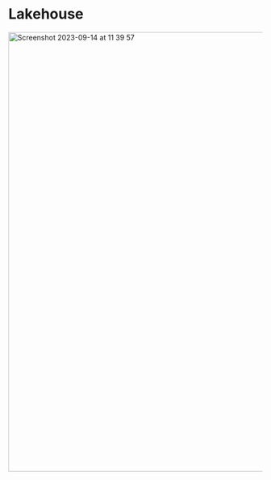 # Lakehouse
<img width="870" alt="Screenshot 2023-09-14 at 11 39 57" src="https://github.com/dunghv12/Lakehouse-Minio/assets/62681257/56180357-374a-4f1c-917c-7e86f7173213">
